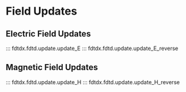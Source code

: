 # Field Updates

## Electric Field Updates
::: fdtdx.fdtd.update.update_E
::: fdtdx.fdtd.update.update_E_reverse

## Magnetic Field Updates  
::: fdtdx.fdtd.update.update_H
::: fdtdx.fdtd.update.update_H_reverse
